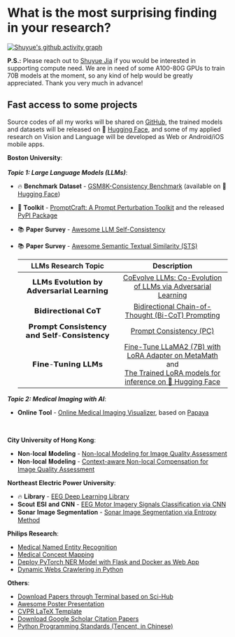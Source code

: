 # What is the most surprising finding in your research?

[![Shuyue's github activity graph](https://github-readme-stats.vercel.app/api?username=SuperBruceJia&count_private=true&show_icons=true&theme=flag-india&hide_border=true&line_height=32&card_width=350&hide_title=true)](https://github-readme-stats.vercel.app/api?username=SuperBruceJia&count_private=true&show_icons=true&theme=flag-india&hide_border=true&line_height=32&card_width=350&hide_title=true)

<!-- <img align="left" src="https://github-readme-stats.vercel.app/api?username=SuperBruceJia&count_private=true&show_icons=true&theme=flag-india&hide_border=true&line_height=32&card_width=350&hide_title=true"> -->
<!-- <img align="left" src="https://streak-stats.demolab.com/?user=SuperBruceJia&theme=github&hide_border=true&date_format=j%20M%5B%20Y%5D&card_width=350"> -->
<!-- [![Shuyue's github activity graph](https://github-readme-activity-graph.vercel.app/graph?username=SuperBruceJia&hide_border=true&theme=github-compact&bg_color=white&hide_title=true)](https://github-readme-activity-graph.vercel.app/graph?username=SuperBruceJia&hide_border=true&theme=github-compact&bg_color=white&hide_title=true) -->

**P.S.:** Please reach out to [Shuyue Jia](https://github.com/SuperBruceJia) if you would be interested in supporting compute need. We are in need of some A100-80G GPUs to train 70B models at the moment, so any kind of help would be greatly appreciated. Thank you very much in advance!

## Fast access to some projects
Source codes of all my works will be shared on [GitHub](https://github.com/SuperBruceJia), the trained models and datasets will be released on 🤗 [Hugging Face](https://huggingface.co/shuyuej), and some of my applied research on Vision and Language will be developed as Web or Android/iOS mobile apps.
<be>

**Boston University**:\
<br>
***Topic 1: Large Language Models (LLMs)***:
- 🔥 𝐁𝐞𝐧𝐜𝐡𝐦𝐚𝐫𝐤 𝐃𝐚𝐭𝐚𝐬𝐞𝐭 - [GSM8K-Consistency Benchmark](https://github.com/SuperBruceJia/GSM8K-Consistency) (available on 🤗 [Hugging Face](https://huggingface.co/datasets/shuyuej/GSM8K-Consistency))
- 🔨 𝐓𝐨𝐨𝐥𝐤𝐢𝐭 - [PromptCraft: A Prompt Perturbation Toolkit](https://github.com/SuperBruceJia/promptcraft) and the released [PyPI Package](https://pypi.org/project/promptcraft)
- 📚 𝐏𝐚𝐩𝐞𝐫 𝐒𝐮𝐫𝐯𝐞𝐲 - [Awesome LLM Self-Consistency](https://github.com/SuperBruceJia/Awesome-LLM-Self-Consistency)
- 📚 𝐏𝐚𝐩𝐞𝐫 𝐒𝐮𝐫𝐯𝐞𝐲 - [Awesome Semantic Textual Similarity (STS)](https://github.com/SuperBruceJia/Awesome-Semantic-Textual-Similarity)
  
  |       LLMs Research Topic       |                                       Description                                       |
  |:------------------------------:|:----------------------------------------------------------------------------------------:|
  | 𝗟𝗟𝗠𝘀 𝗘𝘃𝗼𝗹𝘂𝘁𝗶𝗼𝗻 𝗯𝘆 𝗔𝗱𝘃𝗲𝗿𝘀𝗮𝗿𝗶𝗮𝗹 𝗟𝗲𝗮𝗿𝗻𝗶𝗻𝗴 |   [CoEvolve LLMs: Co-Evolution of LLMs via Adversarial Learning](https://github.com/SuperBruceJia/Co-Evolve-LLMs) |
  |     𝗕𝗶𝗱𝗶𝗿𝗲𝗰𝘁𝗶𝗼𝗻𝗮𝗹 𝗖𝗼𝗧       |                   [Bidirectional Chain-of-Thought (Bi-CoT) Prompting](https://github.com/SuperBruceJia/Bi-Directional-CoT) |
  | 𝗣𝗿𝗼𝗺𝗽𝘁 𝗖𝗼𝗻𝘀𝗶𝘀𝘁𝗲𝗻𝗰𝘆 𝗮𝗻𝗱 𝗦𝗲𝗹𝗳-𝗖𝗼𝗻𝘀𝗶𝘀𝘁𝗲𝗻𝗰𝘆 |                          [Prompt Consistency (PC)](https://github.com/SuperBruceJia/PromptConsistency) |
  | 𝗙𝗶𝗻𝗲-𝗧𝘂𝗻𝗶𝗻𝗴 𝗟𝗟𝗠𝘀 | [Fine-Tune LLaMA2 (7B) with LoRA Adapter on MetaMath](https://github.com/SuperBruceJia/MetaMath-Fine-Tune-with-LoRA)<br> and <br> [The Trained LoRA models for inference on 🤗 Hugging Face](https://huggingface.co/shuyuej/metamath_lora_llama2_7b_3_epoch) |

***Topic 2: Medical Imaging with AI***:
- 𝐎𝐧𝐥𝐢𝐧𝐞 𝐓𝐨𝐨𝐥 - [Online Medical Imaging Visualizer](https://shuyuej.com/Medical-Imaging-Visualizer/), based on [Papaya](https://github.com/rii-mango/Papaya)

<br>

**City University of Hong Kong**:
- 𝐍𝐨𝐧-𝐥𝐨𝐜𝐚𝐥 𝐌𝐨𝐝𝐞𝐥𝐢𝐧𝐠 - [Non-local Modeling for Image Quality Assessment](https://github.com/SuperBruceJia/NLNet-IQA)
- 𝐍𝐨𝐧-𝐥𝐨𝐜𝐚𝐥 𝐌𝐨𝐝𝐞𝐥𝐢𝐧𝐠 - [Context-aware Non-local Compensation for Image Quality Assessment](https://github.com/SuperBruceJia/CAIQUE-IQA)

**Northeast Electric Power University**:
- 🔥 𝐋𝐢𝐛𝐫𝐚𝐫𝐲 - [EEG Deep Learning Library](https://github.com/SuperBruceJia/EEG-DL)
- 𝐒𝐜𝐨𝐮𝐭 𝐄𝐒𝐈 𝐚𝐧𝐝 𝐂𝐍𝐍 - [EEG Motor Imagery Signals Classification via CNN](https://github.com/SuperBruceJia/EEG-Motor-Imagery-Classification-CNNs-TensorFlow)
- 𝐒𝐨𝐧𝐚𝐫 𝐈𝐦𝐚𝐠𝐞 𝐒𝐞𝐠𝐦𝐞𝐧𝐭𝐚𝐭𝐢𝐨𝐧 - [Sonar Image Segmentation via Entropy Method](https://github.com/SuperBruceJia/Sonar-Image-Segmentation-through-Entropy-Method)

**Philips Research**:
- [Medical Named Entity Recognition](https://github.com/SuperBruceJia/MedicalNER)
- [Medical Concept Mapping](https://github.com/SuperBruceJia/Medical-Concept-Mapping)
- [Deploy PyTorch NER Model with Flask and Docker as Web App](https://github.com/SuperBruceJia/pytorch-flask-deploy-webapp)
- [Dynamic Webs Crawlering in Python](https://github.com/SuperBruceJia/dynamic-web-crawlering-python)

**Others**:
- [Download Papers through Terminal based on Sci-Hub](https://github.com/SuperBruceJia/Sci-Hub-Paper-Download-shell)
- [Awesome Poster Presentation](https://github.com/SuperBruceJia/Poster_Template)
- [CVPR LaTeX Template](https://github.com/SuperBruceJia/CVPR-LaTeX-Paper-Template)
- [Download Google Scholar Citation Papers](https://github.com/SuperBruceJia/Google-Scholar-Citations-Download)
- [Python Programming Standards (Tencent, in Chinese)](https://github.com/SuperBruceJia/paper-reading/tree/master/Programming-Standards/python)
